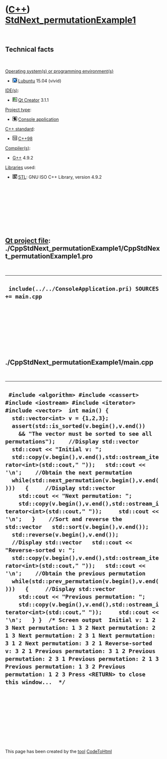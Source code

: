



 

 

 

 

 

([C++](Cpp.htm)) [StdNext\_permutationExample1](CppStdNext_permutationExample1.htm)
===================================================================================

 

Technical facts
---------------

 

[Operating system(s) or programming environment(s)](CppOs.htm)

-   ![Lubuntu](PicLubuntu.png) [Lubuntu](CppLubuntu.htm) 15.04 (vivid)

[IDE(s)](CppIde.htm):

-   ![Qt Creator](PicQtCreator.png) [Qt Creator](CppQtCreator.htm) 3.1.1

[Project type](CppQtProjectType.htm):

-   ![console](PicConsole.png) [Console
    application](CppConsoleApplication.htm)

[C++ standard](CppStandard.htm):

-   ![C++98](PicCpp98.png) [C++98](Cpp98.htm)

[Compiler(s)](CppCompiler.htm):

-   [G++](CppGpp.htm) 4.9.2

[Libraries](CppLibrary.htm) used:

-   ![STL](PicStl.png) [STL](CppStl.htm): GNU ISO C++ Library, version
    4.9.2

 

 

 

 

 

[Qt project file](CppQtProjectFile.htm): ./CppStdNext\_permutationExample1/CppStdNext\_permutationExample1.pro
--------------------------------------------------------------------------------------------------------------

 

  --------------------------------------------------------------
  ` include(../../ConsoleApplication.pri) SOURCES += main.cpp`
  --------------------------------------------------------------

 

 

 

 

 

./CppStdNext\_permutationExample1/main.cpp
------------------------------------------

 

  ------------------------------------------------------------------------------------------------------------------------------------------------------------------------------------------------------------------------------------------------------------------------------------------------------------------------------------------------------------------------------------------------------------------------------------------------------------------------------------------------------------------------------------------------------------------------------------------------------------------------------------------------------------------------------------------------------------------------------------------------------------------------------------------------------------------------------------------------------------------------------------------------------------------------------------------------------------------------------------------------------------------------------------------------------------------------------------------------------------------------------------------------------------------------------------------------------------------------------------------------------------------------------------------------------------------------------------------------------------------------------------------------------------------------------------------------------------------------------------------------------------------------------------------------------------------------------------------------------------
  ` #include <algorithm> #include <cassert> #include <iostream> #include <iterator> #include <vector>  int main() {   std::vector<int> v = {1,2,3};    assert(std::is_sorted(v.begin(),v.end())     && "The vector must be sorted to see all permutations");    //Display std::vector   std::cout << "Initial v: ";   std::copy(v.begin(),v.end(),std::ostream_iterator<int>(std::cout," "));   std::cout << '\n';    //Obtain the next permutation   while(std::next_permutation(v.begin(),v.end()))   {     //Display std::vector     std::cout << "Next permutation: ";     std::copy(v.begin(),v.end(),std::ostream_iterator<int>(std::cout," "));     std::cout << '\n';   }    //Sort and reverse the std::vector   std::sort(v.begin(),v.end());   std::reverse(v.begin(),v.end());    //Display std::vector   std::cout << "Reverse-sorted v: ";   std::copy(v.begin(),v.end(),std::ostream_iterator<int>(std::cout," "));   std::cout << '\n';    //Obtain the previous permutation   while(std::prev_permutation(v.begin(),v.end()))   {     //Display std::vector     std::cout << "Previous permutation: ";     std::copy(v.begin(),v.end(),std::ostream_iterator<int>(std::cout," "));     std::cout << '\n';   } }  /* Screen output  Initial v: 1 2 3 Next permutation: 1 3 2 Next permutation: 2 1 3 Next permutation: 2 3 1 Next permutation: 3 1 2 Next permutation: 3 2 1 Reverse-sorted v: 3 2 1 Previous permutation: 3 1 2 Previous permutation: 2 3 1 Previous permutation: 2 1 3 Previous permutation: 1 3 2 Previous permutation: 1 2 3 Press <RETURN> to close this window...  */`
  ------------------------------------------------------------------------------------------------------------------------------------------------------------------------------------------------------------------------------------------------------------------------------------------------------------------------------------------------------------------------------------------------------------------------------------------------------------------------------------------------------------------------------------------------------------------------------------------------------------------------------------------------------------------------------------------------------------------------------------------------------------------------------------------------------------------------------------------------------------------------------------------------------------------------------------------------------------------------------------------------------------------------------------------------------------------------------------------------------------------------------------------------------------------------------------------------------------------------------------------------------------------------------------------------------------------------------------------------------------------------------------------------------------------------------------------------------------------------------------------------------------------------------------------------------------------------------------------------------------

 

 

 

 

 





 




This page has been created by the [tool](Tools.htm)
[CodeToHtml](ToolCodeToHtml.htm)
